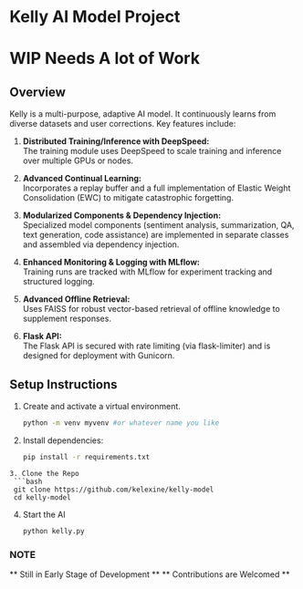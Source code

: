 # Kelly AI Model Project

# WIP **Needs A lot of Work**

## Overview
Kelly is a multi-purpose, adaptive AI model. It continuously learns from diverse datasets and user corrections. Key features include:

1. **Distributed Training/Inference with DeepSpeed:**  
   The training module uses DeepSpeed to scale training and inference over multiple GPUs or nodes.

2. **Advanced Continual Learning:**  
   Incorporates a replay buffer and a full implementation of Elastic Weight Consolidation (EWC) to mitigate catastrophic forgetting.

3. **Modularized Components & Dependency Injection:**  
   Specialized model components (sentiment analysis, summarization, QA, text generation, code assistance) are implemented in separate classes and assembled via dependency injection.

4. **Enhanced Monitoring & Logging with MLflow:**  
   Training runs are tracked with MLflow for experiment tracking and structured logging.

5. **Advanced Offline Retrieval:**  
   Uses FAISS for robust vector-based retrieval of offline knowledge to supplement responses.

6. **Flask API:**  
   The Flask API is secured with rate limiting (via flask-limiter) and is designed for deployment with Gunicorn.

## Setup Instructions
1. Create and activate a virtual environment.
   ```bash
   python -m venv myvenv #or whatever name you like
   ```
2. Install dependencies:
   ```bash
   pip install -r requirements.txt
  ```
3. Clone the Repo
   ```bash
   git clone https://github.com/kelexine/kelly-model
   cd kelly-model
   ```
4. Start the AI
   ```bash
   python kelly.py
   ```
### NOTE
 ** Still in Early Stage of Development **
 ** Contributions are Welcomed **